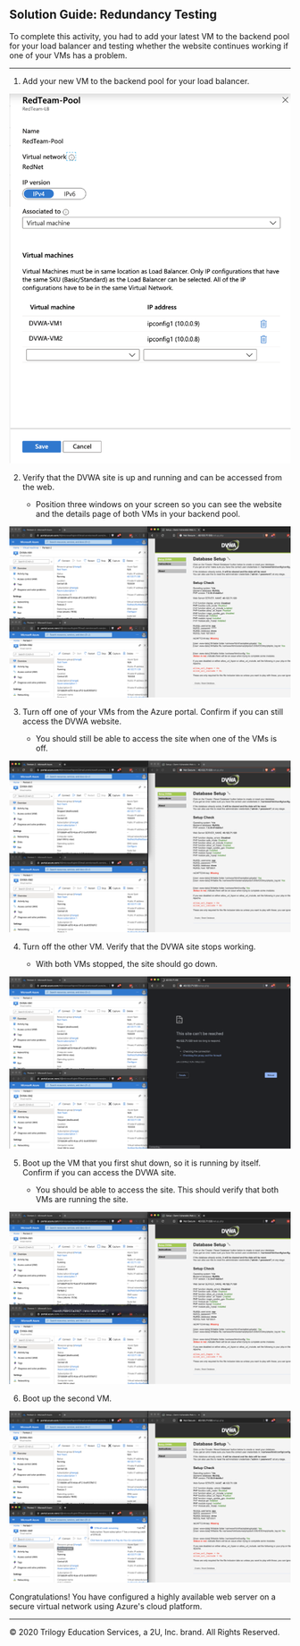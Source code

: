 ## Solution Guide: Redundancy Testing

To complete this activity, you had to add your latest VM to the backend pool for your load balancer and testing whether the website continues working if one of your VMs has a problem.

---

1. Add your new VM to the backend pool for your load balancer.


![](../../../Images/Backend-pool.png)

2. Verify that the DVWA site is up and running and can be accessed from the web.

    - Position three windows on your screen so you can see the website and the details page of both VMs in your backend pool.

![](../../../Images/Both-Sites-Running.png)


3. Turn off one of your VMs from the Azure portal. Confirm if you can still access the DVWA website.

    - You should still be able to access the site when one of the VMs is off.

![](../../../Images/Pentest2-stopped.png)

4. Turn off the other VM. Verify that the DVWA site stops working.

    - With both VMs stopped, the site should go down.

![](../../../Images/Site-down.png)

5. Boot up the VM that you first shut down, so it is running by itself. Confirm if you can access the DVWA site.

    - You should be able to access the site. This should verify that both VMs are running the site.

![](../../../Images/Pentest2-running.png)

6. Boot up the second VM.

![](../../../Images/Both-Sites-running2.png)

Congratulations! You have configured a highly available web server on a secure virtual network using Azure's cloud platform.

---
© 2020 Trilogy Education Services, a 2U, Inc. brand. All Rights Reserved.

